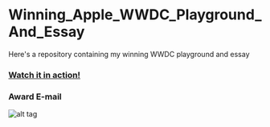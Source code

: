 # Winning_Apple_WWDC_Playground_And_Essay

Here's a repository containing my winning WWDC playground and essay

### [Watch it in action!](https://www.youtube.com/watch?v=7k3RgBrN9vw)


### Award E-mail
![alt tag](https://github.com/kennybatista/Winning_Apple_WWDC_Playground_And_Essay/blob/master/award_email.png)


